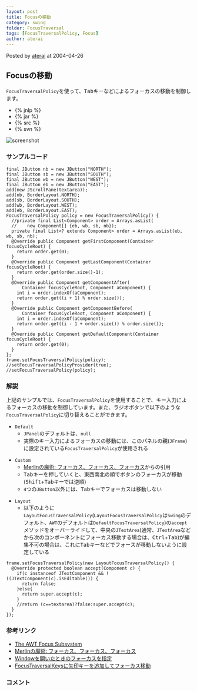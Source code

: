 ```yaml
---
layout: post
title: Focusの移動
category: swing
folder: FocusTraversal
tags: [FocusTraversalPolicy, Focus]
author: aterai
---
```


Posted by [aterai](http://terai.xrea.jp/aterai.html) at 2004-04-26

## Focusの移動
`FocusTraversalPolicy`を使って、<kbd>Tab</kbd>キーなどによるフォーカスの移動を制御します。

- {% jnlp %}
- {% jar %}
- {% src %}
- {% svn %}

<!-- dummy comment line for breaking list -->

![screenshot](http://lh4.ggpht.com/_9Z4BYR88imo/TQTNE9BAwqI/AAAAAAAAAaM/57d2rzX7ixk/s800/FocusTraversal.png)

### サンプルコード
<pre class="prettyprint"><code>final JButton nb = new JButton("NORTH");
final JButton sb = new JButton("SOUTH");
final JButton wb = new JButton("WEST");
final JButton eb = new JButton("EAST");
add(new JScrollPane(textarea));
add(nb, BorderLayout.NORTH);
add(sb, BorderLayout.SOUTH);
add(wb, BorderLayout.WEST);
add(eb, BorderLayout.EAST);
FocusTraversalPolicy policy = new FocusTraversalPolicy() {
  //private final List&lt;Component&gt; order = Arrays.asList(
  //    new Component[] {eb, wb, sb, nb});
  private final List&lt;? extends Component&gt; order = Arrays.asList(eb, wb, sb, nb);
  @Override public Component getFirstComponent(Container focusCycleRoot) {
    return order.get(0);
  }
  @Override public Component getLastComponent(Container focusCycleRoot) {
    return order.get(order.size()-1);
  }
  @Override public Component getComponentAfter(
      Container focusCycleRoot, Component aComponent) {
    int i = order.indexOf(aComponent);
    return order.get((i + 1) % order.size());
  }
  @Override public Component getComponentBefore(
      Container focusCycleRoot, Component aComponent) {
    int i = order.indexOf(aComponent);
    return order.get((i - 1 + order.size()) % order.size());
  }
  @Override public Component getDefaultComponent(Container focusCycleRoot) {
    return order.get(0);
  }
};
frame.setFocusTraversalPolicy(policy);
//setFocusTraversalPolicyProvider(true);
//setFocusTraversalPolicy(policy);
</code></pre>

### 解説
上記のサンプルでは、`FocusTraversalPolicy`を使用することで、キー入力によるフォーカスの移動を制御しています。また、ラジオボタンで以下のような`FocusTraversalPolicy`に切り替えることができます。

- `Default`
    - `JPanel`のデフォルトは、`null`
    - 実際のキー入力によるフォーカスの移動には、このパネルの親(`JFrame`)に設定されている`FocusTraversalPolicy`が使用される

<!-- dummy comment line for breaking list -->

- `Custom`
    - [Merlinの魔術: フォーカス、フォーカス、フォーカス](http://www.ibm.com/developerworks/jp/java/library/j-mer07153/)からの引用
    - <kbd>Tab</kbd>キーを押していくと、東西南北の順でボタンのフォーカスが移動(<kbd>Shift</kbd>+<kbd>Tab</kbd>キーでは逆順)
    - `4`つの`JButton`以外には、<kbd>Tab</kbd>キーでフォーカスは移動しない

<!-- dummy comment line for breaking list -->

- `Layout`
    - 以下のように`LayoutFocusTraversalPolicy`(`LayoutFocusTraversalPolicy`は`Swing`のデフォルト、`AWT`のデフォルトは`DefaultFocusTraversalPolicy`)の`accept`メソッドをオーバーライドして、中央の`JTextArea`(通常、`JTextArea`などから次のコンポーネントにフォーカス移動する場合は、<kbd>Ctrl</kbd>+<kbd>Tab</kbd>)が編集不可の場合は、これに<kbd>Tab</kbd>キーなどでフォースが移動しないように設定している

<!-- dummy comment line for breaking list -->

<pre class="prettyprint"><code>frame.setFocusTraversalPolicy(new LayoutFocusTraversalPolicy() {
  @Override protected boolean accept(Component c) {
    if(c instanceof JTextComponent &amp;&amp; !((JTextComponent)c).isEditable()) {
      return false;
    }else{
      return super.accept(c);
    }
    //return (c==textarea)?false:super.accept(c);
  }
});
</code></pre>

### 参考リンク
- [The AWT Focus Subsystem](http://docs.oracle.com/javase/jp/6/api/java/awt/doc-files/FocusSpec.html)
- [Merlinの魔術: フォーカス、フォーカス、フォーカス](http://www.ibm.com/developerworks/jp/java/library/j-mer07153/)
- [Windowを開いたときのフォーカスを指定](http://terai.xrea.jp/Swing/DefaultFocus.html)
- [FocusTraversalKeysに矢印キーを追加してフォーカス移動](http://terai.xrea.jp/Swing/FocusTraversalKeys.html)

<!-- dummy comment line for breaking list -->

### コメント
